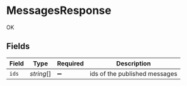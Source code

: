 # MessagesResponse

OK


## Fields

| Field                         | Type                          | Required                      | Description                   |
| ----------------------------- | ----------------------------- | ----------------------------- | ----------------------------- |
| `ids`                         | *string*[]                    | :heavy_minus_sign:            | ids of the published messages |